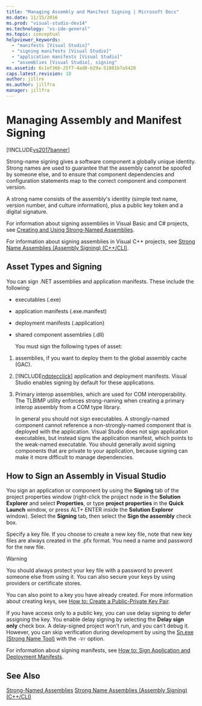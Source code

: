 ```yaml
---
title: "Managing Assembly and Manifest Signing | Microsoft Docs"
ms.date: 11/15/2016
ms.prod: "visual-studio-dev14"
ms.technology: "vs-ide-general"
ms.topic: conceptual
helpviewer_keywords:
  - "manifests [Visual Studio]"
  - "signing manifests [Visual Studio]"
  - "application manifests [Visual Studio]"
  - "assemblies [Visual Studio], signing"
ms.assetid: 6c1ef36b-25f7-4ad0-b29a-51801b7a5420
caps.latest.revision: 18
author: jillre
ms.author: jillfra
manager: jillfra
---
```

# Managing Assembly and Manifest Signing
[!INCLUDE[vs2017banner](../includes/vs2017banner.md)]

Strong-name signing gives a software component a globally unique identity. Strong names are used to guarantee that the assembly cannot be spoofed by someone else, and to ensure that component dependencies and configuration statements map to the correct component and component version.

 A strong name consists of the assembly's identity (simple text name, version number, and culture information), plus a public key token and a digital signature.

 For information about signing assemblies in Visual Basic and C# projects, see [Creating and Using Strong-Named Assemblies](https://msdn.microsoft.com/library/ffbf6d9e-4a88-4a8a-9645-4ce0ee1ee5f9).

 For information about signing assemblies in Visual C++ projects, see [Strong Name Assemblies (Assembly Signing) (C++/CLI)](https://msdn.microsoft.com/library/c337cd3f-e5dd-4c6f-a1ad-437e85dba1cc).

## Asset Types and Signing
 You can sign .NET assemblies and application manifests. These include the following:

- executables (.exe)

- application manifests (.exe.manifest)

- deployment manifests (.application)

- shared component assemblies (.dll)

  You must sign the following types of asset:

1. assemblies, if you want to deploy them to the global assembly cache (GAC).

2. [!INCLUDE[ndptecclick](../includes/ndptecclick-md.md)] application and deployment manifests. Visual Studio enables signing by default for these applications.

3. Primary interop assemblies, which are used for COM interoperability. The TLBIMP utility enforces strong-naming when creating a primary interop assembly from a COM type library.

   In general you should not sign executables. A strongly-named component cannot reference a non-strongly-named component that is deployed with the application. Visual Studio does not sign application executables, but instead signs the application manifest, which points to the weak-named executable. You should generally avoid signing components that are private to your application, because signing can make it more difficult to manage dependencies.

## How to Sign an Assembly in Visual Studio
 You sign an application or component by using the **Signing** tab of the project properties window (right-click the project node in the **Solution Explorer** and select **Properties**, or type **project properties** in the **Quick Launch** window, or press ALT+ ENTER inside the **Solution Explorer** window). Select the **Signing** tab, then select the **Sign the assembly**  check box.

 Specify a key file. If you choose to create a new key file, note that new key files are always created in the .pfx format. You need a name and password for the new file.

> [!WARNING]
> You should always protect your key file with a password to prevent someone else from using it. You can also secure your keys by using providers or certificate stores.

 You can also point to a key you have already created. For more information about creating keys, see [How to: Create a Public-Private Key Pair](https://msdn.microsoft.com/library/05026813-f3bd-4d7c-9e0b-fc588eb3d114).

 If you have access only to a public key, you can use delay signing to defer assigning the key. You enable delay signing by selecting the **Delay sign only** check box. A delay-signed project won’t run, and you can’t debug it. However, you can skip verification during development by using the [Sn.exe (Strong Name Tool)](https://msdn.microsoft.com/library/c1d2b532-1b8e-4c7a-8ac5-53b801135ec6) with the `-Vr` option.

 For information about signing manifests, see [How to: Sign Application and Deployment Manifests](../ide/how-to-sign-application-and-deployment-manifests.md).

## See Also
 [Strong-Named Assemblies](https://msdn.microsoft.com/library/d4a80263-f3e0-4d81-9b61-f0cbeae3797b)
 [Strong Name Assemblies (Assembly Signing) (C++/CLI)](https://msdn.microsoft.com/library/c337cd3f-e5dd-4c6f-a1ad-437e85dba1cc)
